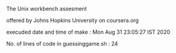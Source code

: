 
The Unix workbench assesment

offered by Johns Hopkins University on coursera.org

execuded date and time of make : Mon Aug 31 23:05:27 IST 2020

No. of lines of code in guessinggame.sh : 24
